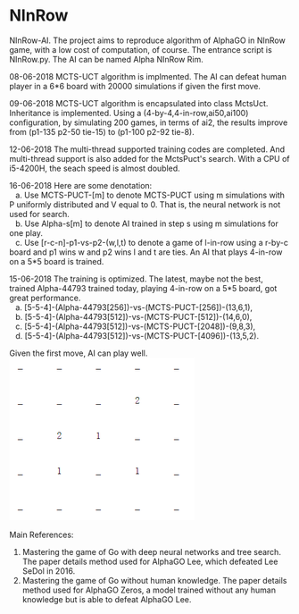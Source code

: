 # NInRow
NInRow-AI. The project aims to reproduce algorithm of AlphaGO in NInRow game, with a low cost of computation, of course.
The entrance script is NInRow.py. The AI can be named Alpha NInRow Rim.



08-06-2018
MCTS-UCT algorithm is implmented. The AI can defeat human player in a 6*6 board with 20000 simulations if given the first move.

09-06-2018
MCTS-UCT algorithm is encapsulated into class MctsUct. Inheritance is implemented. Using a (4-by-4,4-in-row,ai50,ai100) configuration, by simulating 200 games, 
in terms of ai2, the results improve from (p1-135 p2-50 tie-15) to (p1-100 p2-92 tie-8).

12-06-2018
The multi-thread supported training codes are completed. And multi-thread support is also added for the MctsPuct's search. With a CPU of i5-4200H, the seach speed is almost doubled.

16-06-2018
Here are some denotation:  
  &ensp; a. Use MCTS-PUCT-[m] to denote MCTS-PUCT using m simulations with P uniformly distributed and V equal to 0. That is, the neural network is not used for search.  
  &ensp; b. Use Alpha-s[m] to denote AI trained in step s using m simulations for one play.  
  &ensp; c. Use [r-c-n]-p1-vs-p2-(w,l,t) to denote a game of l-in-row using a r-by-c board and p1 wins w and p2 wins l and t are ties. 
An AI that plays 4-in-row on a 5*5 board is trained.

15-06-2018
The training is optimized. The latest, maybe not the best, trained Alpha-44793 trained today, playing 4-in-row on a 5*5 board, got great performance.    
  &ensp; a. [5-5-4]-(Alpha-44793[256])-vs-(MCTS-PUCT-[256])-(13,6,1),  
  &ensp; b. [5-5-4]-(Alpha-44793[512])-vs-(MCTS-PUCT-[512])-(14,6,0),  
  &ensp; c. [5-5-4]-(Alpha-44793[512])-vs-(MCTS-PUCT-[2048])-(9,8,3),  
  &ensp; d. [5-5-4]-(Alpha-44793[512])-vs-(MCTS-PUCT-[4096])-(13,5,2).  

Given the first move, AI can play well.
![Image text](https://github.com/1069066484/NInRow/blob/master/ai554_6_16/5.png)

Main References:
1. Mastering the game of Go with deep neural networks and tree search. The paper details method used for AlphaGO Lee, which defeated Lee SeDol in 2016.
2. Mastering the game of Go without human knowledge. The paper details method used for AlphaGO Zeros, a model trained without any human knowledge but is able to defeat AlphaGO Lee.

